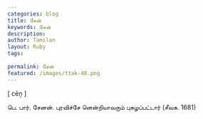 ```yaml
---
categories: blog
title: சேன்
keywords: சேன்
description: 
author: Tamilan
layout: Ruby
tags: 
 
permalink: சேன்
featured: /images/ttak-48.png
---
```

  
[ cēṉ ]  
  
பெ. பார். சேனன். புரவிச்சே னென்றியாவரும் புகழப்பட்டார் (சீவக. 1681)